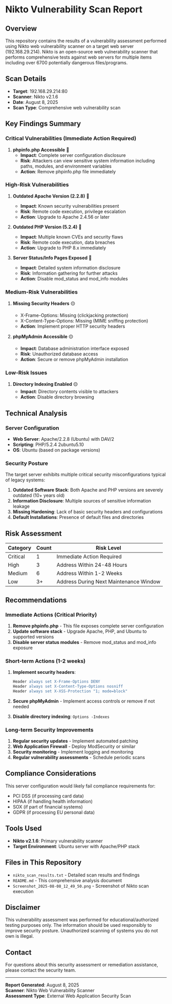 # Nikto Vulnerability Scan Report

## Overview

This repository contains the results of a vulnerability assessment performed using Nikto web vulnerability scanner on a target web server (192.168.29.214). Nikto is an open-source web vulnerability scanner that performs comprehensive tests against web servers for multiple items including over 6700 potentially dangerous files/programs.

## Scan Details

- **Target**: 192.168.29.214:80
- **Scanner**: Nikto v2.1.6
- **Date**: August 8, 2025
- **Scan Type**: Comprehensive web vulnerability scan

## Key Findings Summary

### Critical Vulnerabilities (Immediate Action Required)

1. **phpinfo.php Accessible** 🔴
   - **Impact**: Complete server configuration disclosure
   - **Risk**: Attackers can view sensitive system information including paths, modules, and environment variables
   - **Action**: Remove phpinfo.php file immediately

### High-Risk Vulnerabilities

1. **Outdated Apache Version (2.2.8)** 🔴
   - **Impact**: Known security vulnerabilities present
   - **Risk**: Remote code execution, privilege escalation
   - **Action**: Upgrade to Apache 2.4.56 or later

2. **Outdated PHP Version (5.2.4)** 🔴
   - **Impact**: Multiple known CVEs and security flaws
   - **Risk**: Remote code execution, data breaches
   - **Action**: Upgrade to PHP 8.x immediately

3. **Server Status/Info Pages Exposed** 🔴
   - **Impact**: Detailed system information disclosure
   - **Risk**: Information gathering for further attacks
   - **Action**: Disable mod_status and mod_info modules

### Medium-Risk Vulnerabilities

1. **Missing Security Headers** 🟡
   - X-Frame-Options: Missing (clickjacking protection)
   - X-Content-Type-Options: Missing (MIME sniffing protection)
   - **Action**: Implement proper HTTP security headers

2. **phpMyAdmin Accessible** 🟡
   - **Impact**: Database administration interface exposed
   - **Risk**: Unauthorized database access
   - **Action**: Secure or remove phpMyAdmin installation

### Low-Risk Issues

1. **Directory Indexing Enabled** 🟡
   - **Impact**: Directory contents visible to attackers
   - **Action**: Disable directory browsing

## Technical Analysis

### Server Configuration

- **Web Server**: Apache/2.2.8 (Ubuntu) with DAV/2
- **Scripting**: PHP/5.2.4 2ubuntu5.10
- **OS**: Ubuntu (based on package versions)

### Security Posture

The target server exhibits multiple critical security misconfigurations typical of legacy systems:

1. **Outdated Software Stack**: Both Apache and PHP versions are severely outdated (10+ years old)
2. **Information Disclosure**: Multiple sources of sensitive information leakage
3. **Missing Hardening**: Lack of basic security headers and configurations
4. **Default Installations**: Presence of default files and directories

## Risk Assessment

| Category | Count | Risk Level |
|----------|-------|------------|
| Critical | 1 | Immediate Action Required |
| High | 3 | Address Within 24-48 Hours |
| Medium | 6 | Address Within 1-2 Weeks |
| Low | 3+ | Address During Next Maintenance Window |

## Recommendations

### Immediate Actions (Critical Priority)

1. **Remove phpinfo.php** - This file exposes complete server configuration
2. **Update software stack** - Upgrade Apache, PHP, and Ubuntu to supported versions
3. **Disable server status modules** - Remove mod_status and mod_info exposure

### Short-term Actions (1-2 weeks)

1. **Implement security headers**:

   ```apache
   Header always set X-Frame-Options DENY
   Header always set X-Content-Type-Options nosniff
   Header always set X-XSS-Protection "1; mode=block"
   ```

2. **Secure phpMyAdmin** - Implement access controls or remove if not needed
3. **Disable directory indexing**: `Options -Indexes`

### Long-term Security Improvements

1. **Regular security updates** - Implement automated patching
2. **Web Application Firewall** - Deploy ModSecurity or similar
3. **Security monitoring** - Implement logging and monitoring
4. **Regular vulnerability assessments** - Schedule periodic scans

## Compliance Considerations

This server configuration would likely fail compliance requirements for:

- PCI DSS (if processing card data)
- HIPAA (if handling health information)
- SOX (if part of financial systems)
- GDPR (if processing EU personal data)

## Tools Used

- **Nikto v2.1.6**: Primary vulnerability scanner
- **Target Environment**: Ubuntu server with Apache/PHP stack

## Files in This Repository

- `nikto_scan_results.txt` - Detailed scan results and findings
- `README.md` - This comprehensive analysis document
- `Screenshot_2025-08-08_12_49_50.png` - Screenshot of Nikto scan execution

## Disclaimer

This vulnerability assessment was performed for educational/authorized testing purposes only. The information should be used responsibly to improve security posture. Unauthorized scanning of systems you do not own is illegal.

## Contact

For questions about this security assessment or remediation assistance, please contact the security team.

---

**Report Generated**: August 8, 2025  
**Scanner**: Nikto Web Vulnerability Scanner  
**Assessment Type**: External Web Application Security Scan
